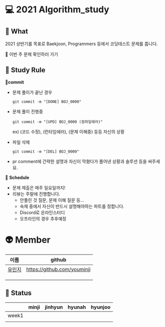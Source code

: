 # :computer: 2021 Algorithm_study



## :carrot: What

2021 상반기를 목표로 Baekjoon, Programmers 등에서 코딩테스트 문제를 풉니다.

:thinking: 이번 주 문제 확인하러 가기



## :tiger: Study Rule

:cherries:**commit**

- 문제 풀이가 끝난 경우

  ```
  git commit -m "[DONE] BOJ_0000"
  ```

- 문제 풀이 진행중

  ```
  git commit -m "[UPD] BOJ_0000 (컴파일에러)"
  ```

  ex) (코드 수정), (런타임에러), (문제 이해중) 등등 자신의 상황

- 파일 삭제

  ```
  git commit -m "[DEL] BOJ_0000"
  ```

- pr comment에 간략한 설명과 자신이 막혔다가 풀어낸 상황과 솔루션 등을 써주세요.



:cherries: **Schedule**

- 문제 제출은 매주 일요일까지!
- 리뷰는 주말에 진행합니다.
  - 안풀린 것 질문, 문제 이해 질문 등...
  - 숙제 중에서 자신이 반드시 설명해야하는 파트를 정합니다.
  - Discord로 온라인스터디
  - 오프라인의 경우 추후예정



# :alien: Member​



| 이름                                  | github                      |
| ------------------------------------- | --------------------------- |
| [유민지](https://github.com/youminji) | https://github.com/youminji |
|                                       |                             |
|                                       |                             |
|                                       |                             |





## :calendar: Status

|       | minji | jinhyun | hyunah | hyunjoo |
| :---: | :---: | :-----: | :----: | :-----: |
| week1 |   ​    |         |        |         |
|       |       |         |        |         |



